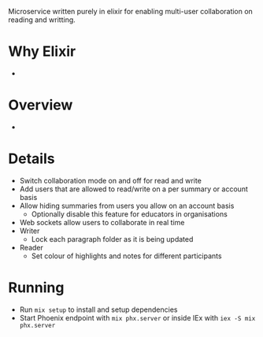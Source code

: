 Microservice written purely in elixir for enabling multi-user collaboration on reading and writting.

# Why Elixir
* 

# Overview
* 

# Details
* Switch collaboration mode on and off for read and write
* Add users that are allowed to read/write on a per summary or account basis
* Allow hiding summaries from users you allow on an account basis
  * Optionally disable this feature for educators in organisations
* Web sockets allow users to collaborate in real time
* Writer
  * Lock each paragraph folder as it is being updated
* Reader
  * Set colour of highlights and notes for different participants

# Running
* Run `mix setup` to install and setup dependencies
* Start Phoenix endpoint with `mix phx.server` or inside IEx with `iex -S mix phx.server`
